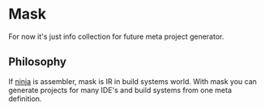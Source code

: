 # Mask

For now it's just info collection for future meta project generator.

## Philosophy

If [ninja](https://martine.github.io/ninja/) is assembler, mask is IR in build systems world. With mask you can generate projects for many IDE's and build systems from one meta definition.